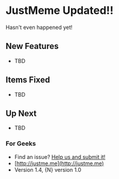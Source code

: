 
# JustMeme Updated!!

Hasn't even happened yet!

## New Features
* TBD

## Items Fixed
* TBD

## Up Next
* TBD

### For Geeks

* Find an issue? [Help us and submit it!](https://github.com/NativeScript/NativeScript-NEXT-Workshop/issues)
* [http://justme.me](http://justme.me)
* Version 1.4, {N} version 1.0
